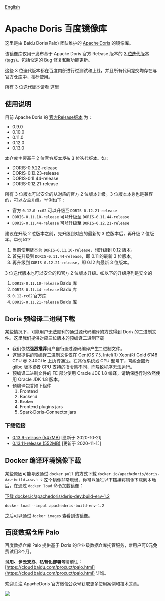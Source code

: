 [English](https://github.com/baidu-doris/incubator-doris/blob/master/README_EN.md)

# Apache Doris 百度镜像库

这里是由 Baidu Doris(Palo) 团队维护的 [Apache Doris](https://github.com/apache/incubator-doris) 的镜像库。

该镜像库仅用于发布基于 Apache Doris 官方 Release 版本的 [3 位迭代版本(tags)](https://semver.org/lang/zh-CN/)。包括快速的 Bug 修复和新功能更新。

这些 3 位迭代版本都在百度内部进行过测试和上线，并且所有代码提交均存在与官方仓库中，推荐使用。

所有 3 位迭代版本请看 [这里](https://github.com/baidu-doris/incubator-doris/tags)

## 使用说明

目前 Apache Doris 的 [官方Release版本](https://github.com/apache/incubator-doris/tags) 为：

* 0.9.0
* 0.10.0
* 0.11.0
* 0.12.0
* 0.13.0

本仓库主要基于 2 位官方版本发布 3 位迭代版本。如：

* DORIS-0.9.22-release
* DORIS-0.10.23-release
* DORIS-0.11.44-release
* DORIS-0.12.21-release

所有 3 位版本可以安全的从对应的官方 2 位版本升级。3 位版本本身也是兼容的，可以安全升级。举例如下：

* 官方 `0.12.0-rc02` 可以升级至 `DORIS-0.12.21-release`
* `DORIS-0.11.10-release` 可以升级至 `DORIS-0.11.44-release`
* `DORIS-0.11.44-release` 可以升级至 `DORIS-0.12.21-release`

建议在升级 2 位版本之前，先升级到对应的最新的 3 位版本后，再升级 2 位版本。举例如下：

1. 当前使用版本为 `DORIS-0.11.10-release`，想升级到 0.12 版本。
2. 首先升级到 `DORIS-0.11.44-release`，即 0.11 的最新 3 位版本。
3. 再升级到 `DORIS-0.12.21-release`，即 0.12 的最新 3 位版本。

3 位迭代版本也可以安全的和官方 2 位版本升级。如以下的升级序列是安全的

1. `DORIS-0.11.10-release`  Baidu 库
2. `DORIS-0.11.44-release`  Baidu 库
3. `0.12-rc02`  官方库
4. `DORIS-0.12.21-release`  Baidu 库

## Doris 预编译二进制下载

某些情况下，可能用户无法顺利的通过源代码编译的方式得到 Doris 的二进制文件。这里我们提供对应三位版本的预编译二进制下载

* 我们依然**强烈推荐**用户自行通过源码编译产生二进制文件。
* 这里提供的预编译二进制文件仅在 CentOS 7.3, Intel(R) Xeon(R) Gold 6148 CPU @ 2.40GHz 上执行通过。在其他系统或 CPU 型号下，可能会因为 glibc 版本或者 CPU 支持的指令集不同，而导致程序无法运行。
* 预编译二进制文件的 FE 部分使用 Oracle JDK 1.8 编译，请确保运行时依然使用 Oracle JDK 1.8 版本。
* 预编译包含如下组件
    1. Frontend
    2. Backend
    3. Broker
    4. Frontend plugins jars
    5. Spark-Doris-Connector jars

### 下载链接

* [0.13.9-release (547MB)](https://palo-cloud-repo-bd.bd.bcebos.com/baidu-doris-release/DORIS-0.13.9-release.tar.gz) [更新于 2020-10-21]
* [0.13.11-release (552MB)](https://palo-cloud-repo-bd.bd.bcebos.com/baidu-doris-release/DORIS-0.13.11-release.tar.gz) [更新于 2020-11-15]

## Docker 编译环境镜像下载

某些原因可能导致通过 `docker pull` 的方式下载 `docker.io/apachedoris/doris-dev:build-env-1.2` 这个镜像非常缓慢。你可以通过以下链接将镜像下载到本地后，在通过 `docker load` 命令加载镜像：

[下载 docker.io/apachedoris/doris-dev:build-env-1.2](https://palo-cloud-repo-bd.bd.bcebos.com/baidu-doris-release/apachedoris-build-env-1.2)

`docker load --input apachedoris-build-env-1.2`

之后可以通过 `docker images` 查看到该镜像。

## 百度数据仓库 Palo

百度数据仓库 Palo 提供基于 Doris 的企业级数据仓库托管服务，新用户可0元免费试用3个月。

**试用、多云支持、私有化部署**等请前往：[https://cloud.baidu.com/product/palo.html](https://cloud.baidu.com/product/palo.html) 详询。

欢迎关注 ApacheDoris 官方微信公众号获取更多使用案例和技术文章。

![](https://github.com/baidu-doris/incubator-doris/blob/master/docs/resources/doris-wechat.jpg)
